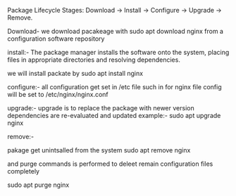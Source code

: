 Package Lifecycle Stages: Download → Install → Configure → Upgrade → Remove.

Download- 
we download pacakeage with sudo apt download nginx from a configuration software repository 

install:-
The package manager installs the software onto the system, placing files in appropriate directories and resolving dependencies.

we will install packate by sudo apt install nginx

configure:-
all configuration get set in /etc file such in for nginx file config will be set to /etc/nginx/nginx.conf

upgrade:-
upgrade is to replace the package with newer version
dependencies are re-evaluated and updated 
example:- sudo apt upgrade nginx

remove:- 

pakage get unintsalled from the system 
sudo apt remove nginx

and purge commands is performed to deleet remain configuration files completely


sudo apt purge nginx



